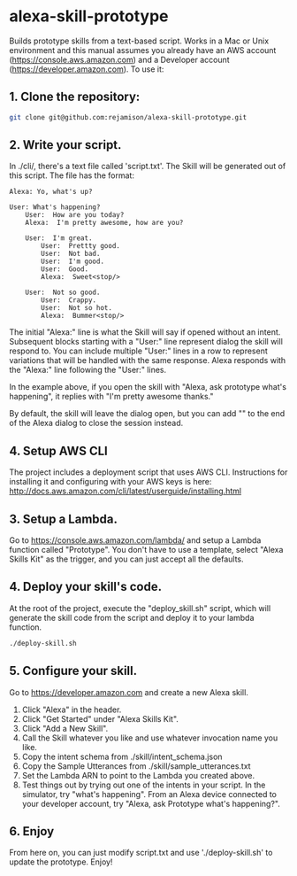 # alexa-skill-prototype

Builds prototype skills from a text-based script.  Works in a Mac or Unix environment and this manual assumes you already have an AWS account (https://console.aws.amazon.com) and a Developer account (https://developer.amazon.com).  To use it:

## 1. Clone the repository:

```bash
git clone git@github.com:rejamison/alexa-skill-prototype.git
```

##  2. Write your script.  

In ./cli/, there's a text file called 'script.txt'.  The Skill will be generated out of this script.  The file has the format:

```
Alexa: Yo, what's up?

User: What's happening?
    User:  How are you today?
    Alexa:  I'm pretty awesome, how are you?
    
    User:  I'm great.
        User:  Prettty good.
        User:  Not bad.
        User:  I'm good.
        User:  Good.
        Alexa:  Sweet<stop/>
        
    User:  Not so good.
        User:  Crappy.
        User:  Not so hot.
        Alexa:  Bummer<stop/>
```

The initial "Alexa:" line is what the Skill will say if opened without an intent.  Subsequent blocks starting with a "User:" line represent dialog the skill will respond to.  You can include multiple "User:" lines in a row to represent variations that will be handled with the same response.  Alexa responds with the "Alexa:" line following the "User:" lines.
 
In the example above, if you open the skill with "Alexa, ask prototype what's happening", it replies with "I'm pretty awesome thanks."

By default, the skill will leave the dialog open, but you can add "<stop/>" to the end of the Alexa dialog to close the session instead.

## 4. Setup AWS CLI

The project includes a deployment script that uses AWS CLI.  Instructions for installing it and configuring with your AWS keys is here:  http://docs.aws.amazon.com/cli/latest/userguide/installing.html

## 3. Setup a Lambda.

Go to https://console.aws.amazon.com/lambda/ and setup a Lambda function called "Prototype".  You don't have to use a template, select "Alexa Skills Kit" as the trigger, and you can just accept all the defaults.

## 4. Deploy your skill's code.

At the root of the project, execute the "deploy_skill.sh" script, which will generate the skill code from the script and deploy it to your lambda function.

```bash
./deploy-skill.sh
```

## 5. Configure your skill.

Go to https://developer.amazon.com and create a new Alexa skill.
 
1. Click "Alexa" in the header.
2. Click "Get Started" under "Alexa Skills Kit".
3. Click "Add a New Skill".
4. Call the Skill whatever you like and use whatever invocation name you like.
5. Copy the intent schema from ./skill/intent_schema.json
6. Copy the Sample Utterances from ./skill/sample_utterances.txt
7. Set the Lambda ARN to point to the Lambda you created above.
8. Test things out by trying out one of the intents in your script.  In the simulator, try "what's happening".  From an Alexa device connected to your developer account, try "Alexa, ask Prototype what's happening?".

## 6. Enjoy

From here on, you can just modify script.txt and use './deploy-skill.sh' to update the prototype.  Enjoy!